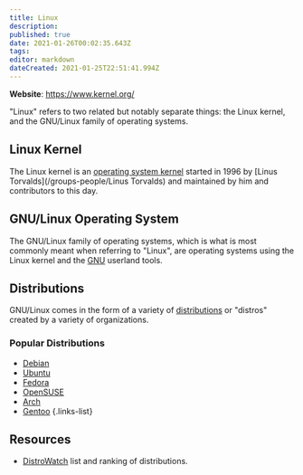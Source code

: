 ```yaml
---
title: Linux
description: 
published: true
date: 2021-01-26T00:02:35.643Z
tags: 
editor: markdown
dateCreated: 2021-01-25T22:51:41.994Z
---
```


**Website**: <https://www.kernel.org/>

"Linux" refers to two related but notably separate things: the Linux kernel, and the GNU/Linux family of operating systems.

## Linux Kernel

The Linux kernel is an [operating system kernel](/topics/opsys#kernel) started in 1996 by [Linus Torvalds](/groups-people/Linus Torvalds) and maintained by him and contributors to this day.

## GNU/Linux Operating System

The GNU/Linux family of operating systems, which is what is most commonly meant when referring to \"Linux\", are operating systems using the Linux kernel and the [GNU](/groups-people/GNU) userland tools.

## Distributions

GNU/Linux comes in the form of a variety of [distributions](/topics/linux/distros) or "distros" created by a variety of organizations.

### Popular Distributions

- [Debian](https://debian.org)
- [Ubuntu](https://ubuntu.com)
- [Fedora](https://getfedora.org/)
- [OpenSUSE](https://opensuse.org)
- [Arch](https://archlinux.org/)
- [Gentoo](https://gentoo.org/)
{.links-list}

## Resources

- [DistroWatch](https://distrowatch.com) list and ranking of distributions.
